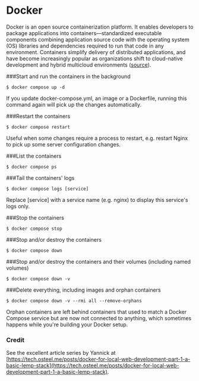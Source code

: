 # Docker
Docker is an open source containerization platform. It enables developers to package applications into containers—standardized executable components combining application source code with the operating system (OS) libraries and dependencies required to run that code in any environment. Containers simplify delivery of distributed applications, and have become increasingly popular as organizations shift to cloud-native development and hybrid multicloud environments ([source](https://www.ibm.com/cloud/learn/docker)).

###Start and run the containers in the background
```
$ docker compose up -d
```
If you update docker-compose.yml, an image or a Dockerfile, running this command again will pick up the changes automatically.

###Restart the containers
```
$ docker compose restart
```
Useful when some changes require a process to restart, e.g. restart Nginx to pick up some server configuration changes.

###List the containers
```
$ docker compose ps
```

###Tail the containers' logs
```
$ docker compose logs [service]
```
Replace [service] with a service name (e.g. nginx) to display this service's logs only.

###Stop the containers
```
$ docker compose stop
```

###Stop and/or destroy the containers
```
$ docker compose down
```

###Stop and/or destroy the containers and their volumes (including named volumes)
```
$ docker compose down -v
```

###Delete everything, including images and orphan containers
```
$ docker compose down -v --rmi all --remove-orphans
```
Orphan containers are left behind containers that used to match a Docker Compose service but are now not connected to anything, which sometimes happens while you're building your Docker setup.

### Credit
See the excellent article series by Yannick at [https://tech.osteel.me/posts/docker-for-local-web-development-part-1-a-basic-lemp-stack](https://tech.osteel.me/posts/docker-for-local-web-development-part-1-a-basic-lemp-stack).
